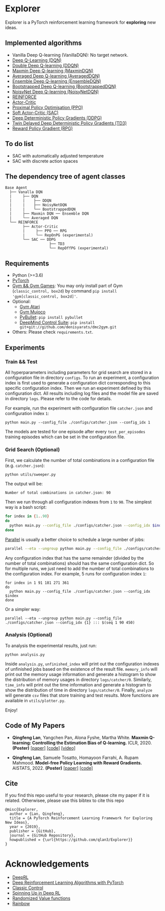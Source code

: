 # Explorer

Explorer is a PyTorch reinforcement learning framework for **exploring** new ideas.


## Implemented algorithms

- Vanilla Deep Q-learning (VanillaDQN): No target network.
- [Deep Q-Learning (DQN)](https://users.cs.duke.edu/~pdinesh/sources/MnihEtAlHassibis15NatureControlDeepRL.pdf)
- [Double Deep Q-learning (DDQN)](https://arxiv.org/pdf/1509.06461.pdf)
- [Maxmin Deep Q-learning (MaxminDQN)](https://openreview.net/pdf?id=Bkg0u3Etwr)
- [Averaged Deep Q-learning (AveragedDQN)](https://arxiv.org/pdf/1611.01929.pdf)
- [Ensemble Deep Q-learning (EnsembleDQN)](https://arxiv.org/pdf/1611.01929.pdf)
- [Bootstrapped Deep Q-learning (BootstrappedDQN)](https://arxiv.org/abs/1602.04621)
- [NoisyNet Deep Q-learning (NoisyNetDQN)](https://arxiv.org/abs/1706.10295)
- [REINFORCE](http://incompleteideas.net/book/RLbook2020.pdf)
- [Actor-Critic](http://incompleteideas.net/book/RLbook2020.pdf)
- [Proximal Policy Optimisation (PPO)](https://arxiv.org/pdf/1707.06347.pdf)
- [Soft Actor-Critic (SAC)](https://arxiv.org/pdf/1812.05905.pdf)
- [Deep Deterministic Policy Gradients (DDPG)](https://arxiv.org/pdf/1509.02971.pdf)
- [Twin Delayed Deep Deterministic Policy Gradients (TD3)](https://arxiv.org/pdf/1802.09477.pdf)
- [Reward Policy Gradient (RPG)](https://arxiv.org/abs/2103.05147)

## To do list

- SAC with automatically adjusted temperature
- SAC with discrete action spaces

## The dependency tree of agent classes

    Base Agent
      ├── Vanalla DQN
      |     ├── DQN
      |     |    ├── DDQN
      |     |    ├── NoisyNetDQN
      |     |    └── BootstrappedDQN
      |     ├── Maxmin DQN ── Ensemble DQN
      |     └── Averaged DQN
      └── REINFORCE 
            ├── Actor-Critic
            |     ├── PPO ── RPG
            |     └── RepOnPG (experimental)
            └── SAC ── DDPG
                        ├── TD3
                        └── RepOffPG (experimental)


## Requirements

- Python (>=3.6)
- [PyTorch](https://pytorch.org/)
- [Gym && Gym Games](https://github.com/qlan3/gym-games): You may only install part of Gym (`classic_control, box2d`) by command `pip install 'gym[classic_control, box2d]'`.
- Optional: 
  - [Gym Atari](https://github.com/openai/gym/blob/master/docs/environments.md#atari)
  - [Gym Mujoco](https://github.com/openai/gym/blob/master/docs/environments.md#mujoco)
  - [PyBullet](https://pybullet.org/): `pip install pybullet`
  - [DeepMind Control Suite](https://github.com/denisyarats/dmc2gym): `pip install git+git://github.com/denisyarats/dmc2gym.git`
- Others: Please check `requirements.txt`.


## Experiments

### Train && Test

All hyperparameters including parameters for grid search are stored in a configuration file in directory `configs`. To run an experiment, a configuration index is first used to generate a configuration dict corresponding to this specific configuration index. Then we run an experiment defined by this configuration dict. All results including log files and the model file are saved in directory `logs`. Please refer to the code for details.

For example, run the experiment with configuration file `catcher.json` and configuration index `1`:

```python main.py --config_file ./configs/catcher.json --config_idx 1```

The models are tested for one episode after every `test_per_episodes` training episodes which can be set in the configuration file.


### Grid Search (Optional)

First, we calculate the number of total combinations in a configuration file (e.g. `catcher.json`):

`python utils/sweeper.py`

The output will be:

`Number of total combinations in catcher.json: 90`

Then we run through all configuration indexes from `1` to `90`. The simplest way is a bash script:

``` bash
for index in {1..90}
do
  python main.py --config_file ./configs/catcher.json --config_idx $index
done
```

[Parallel](https://www.gnu.org/software/parallel/) is usually a better choice to schedule a large number of jobs:

``` bash
parallel --eta --ungroup python main.py --config_file ./configs/catcher.json --config_idx {1} ::: $(seq 1 90)
```

Any configuration index that has the same remainder (divided by the number of total combinations) should has the same configuration dict. So for multiple runs, we just need to add the number of total combinations to the configuration index. For example, 5 runs for configuration index `1`:

```
for index in 1 91 181 271 361
do
  python main.py --config_file ./configs/catcher.json --config_idx $index
done
```

Or a simpler way:
```
parallel --eta --ungroup python main.py --config_file ./configs/catcher.json --config_idx {1} ::: $(seq 1 90 450)
```


### Analysis (Optional)

To analysis the experimental results, just run:

`python analysis.py`

Inside `analysis.py`, `unfinished_index` will print out the configuration indexes of unfinished jobs based on the existence of the result file. `memory_info` will print out the memory usage information and generate a histogram to show the distribution of memory usages in directory `logs/catcher/0`. Similarly, `time_info` will print out the time information and generate a histogram to show the distribution of time in directory `logs/catcher/0`. Finally, `analyze` will generate `csv` files that store training and test results. More functions are available in `utils/plotter.py`.

Enjoy!


## Code of My Papers

- **Qingfeng Lan**, Yangchen Pan, Alona Fyshe, Martha White. **Maxmin Q-learning: Controlling the Estimation Bias of Q-learning.** ICLR, 2020. **(Poster)** [[paper]](https://openreview.net/pdf?id=Bkg0u3Etwr) [[code]](https://github.com/qlan3/Explorer/releases/tag/maxmin1.0) [[video]](https://iclr.cc/virtual/poster_Bkg0u3Etwr.html)

- **Qingfeng Lan**, Samuele Tosatto, Homayoon Farrahi, A. Rupam Mahmood. **Model-free Policy Learning with Reward Gradients.** AISTATS, 2022. **(Poster)** [[paper]](https://arxiv.org/abs/2103.05147) [[code]](https://github.com/qlan3/Explorer/tree/RPG)


## Cite

If you find this repo useful to your research, please cite my paper if it is related. Otherwisee, please use this bibtex to cite this repo

```
@misc{Explorer,
  author = {Lan, Qingfeng},
  title = {A PyTorch Reinforcement Learning Framework for Exploring New Ideas},
  year = {2019},
  publisher = {GitHub},
  journal = {GitHub Repository},
  howpublished = {\url{https://github.com/qlan3/Explorer}}
}
```

# Acknowledgements

- [DeepRL](https://github.com/ShangtongZhang/DeepRL)
- [Deep Reinforcement Learning Algorithms with PyTorch](https://github.com/p-christ/Deep-Reinforcement-Learning-Algorithms-with-PyTorch)
- [Classic Control](https://github.com/muhammadzaheer/classic-control)
- [Spinning Up in Deep RL](https://github.com/openai/spinningup)
- [Randomized Value functions](https://github.com/facebookresearch/RandomizedValueFunctions)
- [Rainbow](https://github.com/Kaixhin/Rainbow)